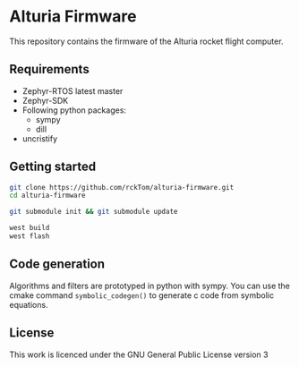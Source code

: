 # Alturia Firmware

This repository contains the firmware of the Alturia rocket flight computer.

## Requirements

- Zephyr-RTOS latest master
- Zephyr-SDK
- Following python packages:
	* sympy
	* dill
- uncristify

## Getting started

```bash
git clone https://github.com/rckTom/alturia-firmware.git
cd alturia-firmware

git submodule init && git submodule update

west build
west flash
```

## Code generation

Algorithms and filters are prototyped in python with sympy. You can use the
cmake command `symbolic_codegen()` to generate c code from symbolic equations.

## License

This work is licenced under the GNU General Public License version 3
